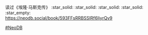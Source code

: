 <p>读过《埃隆·马斯克传》 :star_solid: :star_solid: :star_solid: :star_solid: :star_empty: <br /><a href="https://neodb.social/book/593FFsRRBSSIRf6IjyrQv9" target="_blank" rel="nofollow noopener" translate="no"><span class="invisible">https://</span><span class="ellipsis">neodb.social/book/593FFsRRBSSI</span><span class="invisible">Rf6IjyrQv9</span></a></p><p><a href="https://e5n.cc/tags/NeoDB" class="mention hashtag" rel="tag">#<span>NeoDB</span></a></p>